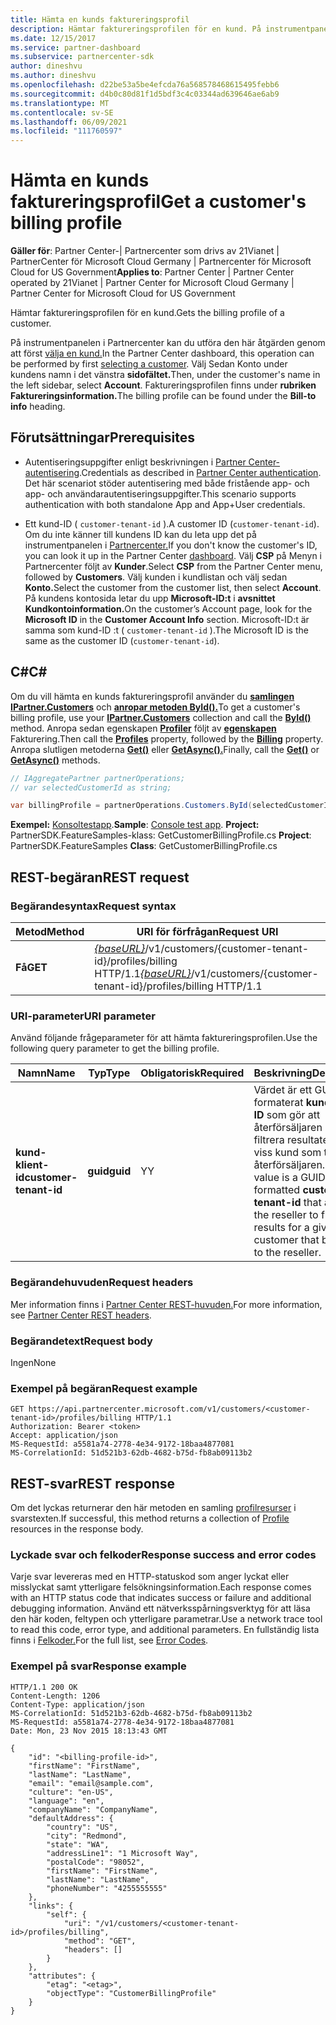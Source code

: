 ```yaml
---
title: Hämta en kunds faktureringsprofil
description: Hämtar faktureringsprofilen för en kund. På instrumentpanelen i Partnercenter kan du utföra den här åtgärden genom att först välja en kund.
ms.date: 12/15/2017
ms.service: partner-dashboard
ms.subservice: partnercenter-sdk
author: dineshvu
ms.author: dineshvu
ms.openlocfilehash: d22be53a5be4efcda76a568578468615495febb6
ms.sourcegitcommit: d4b0c80d81f1d5bdf3c4c03344ad639646ae6ab9
ms.translationtype: MT
ms.contentlocale: sv-SE
ms.lasthandoff: 06/09/2021
ms.locfileid: "111760597"
---
```

# <a name="get-a-customers-billing-profile"></a><span data-ttu-id="b72d7-104">Hämta en kunds faktureringsprofil</span><span class="sxs-lookup"><span data-stu-id="b72d7-104">Get a customer's billing profile</span></span>

<span data-ttu-id="b72d7-105">**Gäller för**: Partner Center-| Partnercenter som drivs av 21Vianet | PartnerCenter för Microsoft Cloud Germany | Partnercenter för Microsoft Cloud for US Government</span><span class="sxs-lookup"><span data-stu-id="b72d7-105">**Applies to**: Partner Center | Partner Center operated by 21Vianet | Partner Center for Microsoft Cloud Germany | Partner Center for Microsoft Cloud for US Government</span></span>

<span data-ttu-id="b72d7-106">Hämtar faktureringsprofilen för en kund.</span><span class="sxs-lookup"><span data-stu-id="b72d7-106">Gets the billing profile of a customer.</span></span>

<span data-ttu-id="b72d7-107">På instrumentpanelen i Partnercenter kan du utföra den här åtgärden genom att först [välja en kund.](get-a-customer-by-name.md)</span><span class="sxs-lookup"><span data-stu-id="b72d7-107">In the Partner Center dashboard, this operation can be performed by first [selecting a customer](get-a-customer-by-name.md).</span></span> <span data-ttu-id="b72d7-108">Välj Sedan Konto under kundens namn i det vänstra **sidofältet.**</span><span class="sxs-lookup"><span data-stu-id="b72d7-108">Then, under the customer's name in the left sidebar, select **Account**.</span></span> <span data-ttu-id="b72d7-109">Faktureringsprofilen finns under **rubriken Faktureringsinformation.**</span><span class="sxs-lookup"><span data-stu-id="b72d7-109">The billing profile can be found under the **Bill-to info** heading.</span></span>

## <a name="prerequisites"></a><span data-ttu-id="b72d7-110">Förutsättningar</span><span class="sxs-lookup"><span data-stu-id="b72d7-110">Prerequisites</span></span>

- <span data-ttu-id="b72d7-111">Autentiseringsuppgifter enligt beskrivningen i [Partner Center-autentisering](partner-center-authentication.md).</span><span class="sxs-lookup"><span data-stu-id="b72d7-111">Credentials as described in [Partner Center authentication](partner-center-authentication.md).</span></span> <span data-ttu-id="b72d7-112">Det här scenariot stöder autentisering med både fristående app- och app- och användarautentiseringsuppgifter.</span><span class="sxs-lookup"><span data-stu-id="b72d7-112">This scenario supports authentication with both standalone App and App+User credentials.</span></span>

- <span data-ttu-id="b72d7-113">Ett kund-ID ( `customer-tenant-id` ).</span><span class="sxs-lookup"><span data-stu-id="b72d7-113">A customer ID (`customer-tenant-id`).</span></span> <span data-ttu-id="b72d7-114">Om du inte känner till kundens ID kan du leta upp det på instrumentpanelen i [Partnercenter.](https://partner.microsoft.com/dashboard)</span><span class="sxs-lookup"><span data-stu-id="b72d7-114">If you don't know the customer's ID, you can look it up in the Partner Center [dashboard](https://partner.microsoft.com/dashboard).</span></span> <span data-ttu-id="b72d7-115">Välj **CSP** på Menyn i Partnercenter följt av **Kunder**.</span><span class="sxs-lookup"><span data-stu-id="b72d7-115">Select **CSP** from the Partner Center menu, followed by **Customers**.</span></span> <span data-ttu-id="b72d7-116">Välj kunden i kundlistan och välj sedan **Konto.**</span><span class="sxs-lookup"><span data-stu-id="b72d7-116">Select the customer from the customer list, then select **Account**.</span></span> <span data-ttu-id="b72d7-117">På kundens kontosida letar du upp **Microsoft-ID:t** i **avsnittet Kundkontoinformation.**</span><span class="sxs-lookup"><span data-stu-id="b72d7-117">On the customer’s Account page, look for the **Microsoft ID** in the **Customer Account Info** section.</span></span> <span data-ttu-id="b72d7-118">Microsoft-ID:t är samma som kund-ID :t ( `customer-tenant-id` ).</span><span class="sxs-lookup"><span data-stu-id="b72d7-118">The Microsoft ID is the same as the customer ID  (`customer-tenant-id`).</span></span>

## <a name="c"></a><span data-ttu-id="b72d7-119">C\#</span><span class="sxs-lookup"><span data-stu-id="b72d7-119">C\#</span></span>

<span data-ttu-id="b72d7-120">Om du vill hämta en kunds faktureringsprofil använder du [**samlingen IPartner.Customers**](/dotnet/api/microsoft.store.partnercenter.ipartner.customers) och [**anropar metoden ById().**](/dotnet/api/microsoft.store.partnercenter.customers.icustomercollection.byid)</span><span class="sxs-lookup"><span data-stu-id="b72d7-120">To get a customer's billing profile, use your [**IPartner.Customers**](/dotnet/api/microsoft.store.partnercenter.ipartner.customers) collection and call the [**ById()**](/dotnet/api/microsoft.store.partnercenter.customers.icustomercollection.byid) method.</span></span> <span data-ttu-id="b72d7-121">Anropa sedan egenskapen [**Profiler**](/dotnet/api/microsoft.store.partnercenter.customers.icustomer.profiles) följt av [**egenskapen**](/dotnet/api/microsoft.store.partnercenter.customers.profiles.icustomerprofilecollection.billing) Fakturering.</span><span class="sxs-lookup"><span data-stu-id="b72d7-121">Then call the [**Profiles**](/dotnet/api/microsoft.store.partnercenter.customers.icustomer.profiles) property, followed by the [**Billing**](/dotnet/api/microsoft.store.partnercenter.customers.profiles.icustomerprofilecollection.billing) property.</span></span> <span data-ttu-id="b72d7-122">Anropa slutligen metoderna [**Get()**](/dotnet/api/microsoft.store.partnercenter.customers.profiles.icustomerreadonlyprofile-1.get) eller [**GetAsync().**](/dotnet/api/microsoft.store.partnercenter.customers.profiles.icustomerreadonlyprofile-1.getasync)</span><span class="sxs-lookup"><span data-stu-id="b72d7-122">Finally, call the [**Get()**](/dotnet/api/microsoft.store.partnercenter.customers.profiles.icustomerreadonlyprofile-1.get) or [**GetAsync()**](/dotnet/api/microsoft.store.partnercenter.customers.profiles.icustomerreadonlyprofile-1.getasync) methods.</span></span>

``` csharp
// IAggregatePartner partnerOperations;
// var selectedCustomerId as string;

var billingProfile = partnerOperations.Customers.ById(selectedCustomerId).Profiles.Billing.Get();
```

<span data-ttu-id="b72d7-123">**Exempel:** [Konsoltestapp](console-test-app.md).</span><span class="sxs-lookup"><span data-stu-id="b72d7-123">**Sample**: [Console test app](console-test-app.md).</span></span> <span data-ttu-id="b72d7-124">**Project:** PartnerSDK.FeatureSamples-klass: GetCustomerBillingProfile.cs </span><span class="sxs-lookup"><span data-stu-id="b72d7-124">**Project**: PartnerSDK.FeatureSamples **Class**: GetCustomerBillingProfile.cs</span></span>

## <a name="rest-request"></a><span data-ttu-id="b72d7-125">REST-begäran</span><span class="sxs-lookup"><span data-stu-id="b72d7-125">REST request</span></span>

### <a name="request-syntax"></a><span data-ttu-id="b72d7-126">Begärandesyntax</span><span class="sxs-lookup"><span data-stu-id="b72d7-126">Request syntax</span></span>

| <span data-ttu-id="b72d7-127">Metod</span><span class="sxs-lookup"><span data-stu-id="b72d7-127">Method</span></span>  | <span data-ttu-id="b72d7-128">URI för förfrågan</span><span class="sxs-lookup"><span data-stu-id="b72d7-128">Request URI</span></span>                                                                                             |
|---------|---------------------------------------------------------------------------------------------------------|
| <span data-ttu-id="b72d7-129">**Få**</span><span class="sxs-lookup"><span data-stu-id="b72d7-129">**GET**</span></span> | <span data-ttu-id="b72d7-130">[*{baseURL}*](partner-center-rest-urls.md)/v1/customers/{customer-tenant-id}/profiles/billing HTTP/1.1</span><span class="sxs-lookup"><span data-stu-id="b72d7-130">[*{baseURL}*](partner-center-rest-urls.md)/v1/customers/{customer-tenant-id}/profiles/billing HTTP/1.1</span></span> |

### <a name="uri-parameter"></a><span data-ttu-id="b72d7-131">URI-parameter</span><span class="sxs-lookup"><span data-stu-id="b72d7-131">URI parameter</span></span>

<span data-ttu-id="b72d7-132">Använd följande frågeparameter för att hämta faktureringsprofilen.</span><span class="sxs-lookup"><span data-stu-id="b72d7-132">Use the following query parameter to get the billing profile.</span></span>

| <span data-ttu-id="b72d7-133">Namn</span><span class="sxs-lookup"><span data-stu-id="b72d7-133">Name</span></span>                   | <span data-ttu-id="b72d7-134">Typ</span><span class="sxs-lookup"><span data-stu-id="b72d7-134">Type</span></span>     | <span data-ttu-id="b72d7-135">Obligatorisk</span><span class="sxs-lookup"><span data-stu-id="b72d7-135">Required</span></span> | <span data-ttu-id="b72d7-136">Beskrivning</span><span class="sxs-lookup"><span data-stu-id="b72d7-136">Description</span></span>                                                                                                                                            |
|------------------------|----------|----------|--------------------------------------------------------------------------------------------------------------------------------------------------------|
| <span data-ttu-id="b72d7-137">**kund-klient-id**</span><span class="sxs-lookup"><span data-stu-id="b72d7-137">**customer-tenant-id**</span></span> | <span data-ttu-id="b72d7-138">**guid**</span><span class="sxs-lookup"><span data-stu-id="b72d7-138">**guid**</span></span> | <span data-ttu-id="b72d7-139">Y</span><span class="sxs-lookup"><span data-stu-id="b72d7-139">Y</span></span>        | <span data-ttu-id="b72d7-140">Värdet är ett GUID-formaterat **kundklient-ID** som gör att återförsäljaren kan filtrera resultaten för en viss kund som tillhör återförsäljaren.</span><span class="sxs-lookup"><span data-stu-id="b72d7-140">The value is a GUID formatted **customer-tenant-id** that allows the reseller to filter the results for a given customer that belongs to the reseller.</span></span> |

### <a name="request-headers"></a><span data-ttu-id="b72d7-141">Begärandehuvuden</span><span class="sxs-lookup"><span data-stu-id="b72d7-141">Request headers</span></span>

<span data-ttu-id="b72d7-142">Mer information finns i [Partner Center REST-huvuden.](headers.md)</span><span class="sxs-lookup"><span data-stu-id="b72d7-142">For more information, see [Partner Center REST headers](headers.md).</span></span>

### <a name="request-body"></a><span data-ttu-id="b72d7-143">Begärandetext</span><span class="sxs-lookup"><span data-stu-id="b72d7-143">Request body</span></span>

<span data-ttu-id="b72d7-144">Ingen</span><span class="sxs-lookup"><span data-stu-id="b72d7-144">None</span></span>

### <a name="request-example"></a><span data-ttu-id="b72d7-145">Exempel på begäran</span><span class="sxs-lookup"><span data-stu-id="b72d7-145">Request example</span></span>

```http
GET https://api.partnercenter.microsoft.com/v1/customers/<customer-tenant-id>/profiles/billing HTTP/1.1
Authorization: Bearer <token>
Accept: application/json
MS-RequestId: a5581a74-2778-4e34-9172-18baa4877081
MS-CorrelationId: 51d521b3-62db-4682-b75d-fb8ab09113b2
```

## <a name="rest-response"></a><span data-ttu-id="b72d7-146">REST-svar</span><span class="sxs-lookup"><span data-stu-id="b72d7-146">REST response</span></span>

<span data-ttu-id="b72d7-147">Om det lyckas returnerar den här metoden en samling [profilresurser](profile-resources.md) i svarstexten.</span><span class="sxs-lookup"><span data-stu-id="b72d7-147">If successful, this method returns a collection of [Profile](profile-resources.md) resources in the response body.</span></span>

### <a name="response-success-and-error-codes"></a><span data-ttu-id="b72d7-148">Lyckade svar och felkoder</span><span class="sxs-lookup"><span data-stu-id="b72d7-148">Response success and error codes</span></span>

<span data-ttu-id="b72d7-149">Varje svar levereras med en HTTP-statuskod som anger lyckat eller misslyckat samt ytterligare felsökningsinformation.</span><span class="sxs-lookup"><span data-stu-id="b72d7-149">Each response comes with an HTTP status code that indicates success or failure and additional debugging information.</span></span> <span data-ttu-id="b72d7-150">Använd ett nätverksspårningsverktyg för att läsa den här koden, feltypen och ytterligare parametrar.</span><span class="sxs-lookup"><span data-stu-id="b72d7-150">Use a network trace tool to read this code, error type, and additional parameters.</span></span> <span data-ttu-id="b72d7-151">En fullständig lista finns i [Felkoder.](error-codes.md)</span><span class="sxs-lookup"><span data-stu-id="b72d7-151">For the full list, see [Error Codes](error-codes.md).</span></span>

### <a name="response-example"></a><span data-ttu-id="b72d7-152">Exempel på svar</span><span class="sxs-lookup"><span data-stu-id="b72d7-152">Response example</span></span>

```http
HTTP/1.1 200 OK
Content-Length: 1206
Content-Type: application/json
MS-CorrelationId: 51d521b3-62db-4682-b75d-fb8ab09113b2
MS-RequestId: a5581a74-2778-4e34-9172-18baa4877081
Date: Mon, 23 Nov 2015 18:13:43 GMT

{
    "id": "<billing-profile-id>",
    "firstName": "FirstName",
    "lastName": "LastName",
    "email": "email@sample.com",
    "culture": "en-US",
    "language": "en",
    "companyName": "CompanyName",
    "defaultAddress": {
        "country": "US",
        "city": "Redmond",
        "state": "WA",
        "addressLine1": "1 Microsoft Way",
        "postalCode": "98052",
        "firstName": "FirstName",
        "lastName": "LastName",
        "phoneNumber": "4255555555"
    },
    "links": {
        "self": {
            "uri": "/v1/customers/<customer-tenant-id>/profiles/billing",
            "method": "GET",
            "headers": []
        }
    },
    "attributes": {
        "etag": "<etag>",
        "objectType": "CustomerBillingProfile"
    }
}
```
